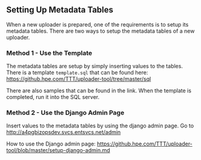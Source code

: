## Setting Up Metadata Tables

When a new uploader is prepared, one of the requirements is to setup its metadata tables. There are two ways to setup the metadata tables of a new uploader.

### Method 1 - Use the Template
The metadata tables are setup by simply inserting values to the tables. There is a template ```template.sql``` that can be found here: https://github.hpe.com/TTT/uploader-tool/tree/master/sql

There are also samples that can be found in the link. When the template is completed, run it into the SQL server.

### Method 2 - Use the Django Admin Page
Insert values to the metadata tables by using the django admin page. Go to http://a4pgbizopsdev.svcs.entsvcs.net/admin

How to use the Django admin page:
https://github.hpe.com/TTT/uploader-tool/blob/master/setup-django-admin.md